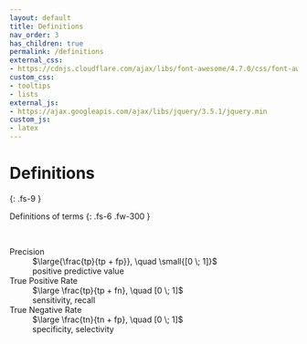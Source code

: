 ```yaml
---
layout: default
title: Definitions
nav_order: 3
has_children: true
permalink: /definitions
external_css:
- https://cdnjs.cloudflare.com/ajax/libs/font-awesome/4.7.0/css/font-awesome.min
custom_css:
- tooltips
- lists
external_js:
- https://ajax.googleapis.com/ajax/libs/jquery/3.5.1/jquery.min
custom_js:
- latex
---
```


# Definitions
{: .fs-9 }

Definitions of terms
{: .fs-6 .fw-300 }

<br>

<dl>
  <dt>Precision</dt>
  <dd>$\large{\frac{tp}{tp + fp}}, \quad \small{[0 \; 1]}$<br>positive predictive value</dd>

  <dt>True Positive Rate</dt>
  <dd>$\large \frac{tp}{tp + fn}, \quad [0 \; 1]$<br>sensitivity, recall</dd>

  <dt>True Negative Rate</dt>
  <dd>$\large \frac{tn}{tn + fp}, \quad [0 \; 1]$<br>specificity, selectivity</dd>

</dl>
